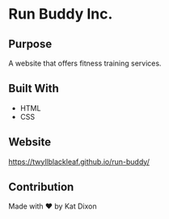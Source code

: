 # Run Buddy Inc.

## Purpose
A website that offers fitness training services.

## Built With
* HTML
* CSS

## Website
https://twyllblackleaf.github.io/run-buddy/

## Contribution
Made with ❤️ by Kat Dixon
